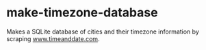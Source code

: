 make-timezone-database
======================

Makes a SQLite database of cities and their timezone information by scraping www.timeanddate.com.